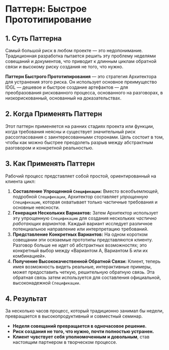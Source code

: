 # Паттерн: Быстрое Прототипирование

## 1. Суть Паттерна
Самый большой риск в любом проекте — это недопонимание. Традиционная разработка пытается решить эту проблему неделями совещаний и документов, что приводит к длинным циклам обратной связи и высокому риску создания не того, что нужно.

**Паттерн Быстрого Прототипирования** — это стратегия Архитектора для устранения этого риска. Он использует основное преимущество IDGL — дешевое и быстрое создание артефактов — для преобразования рискованного процесса, основанного на разговорах, в низкорискованный, основанный на доказательствах.

## 2. Когда Применять Паттерн
Этот паттерн применяется на ранних стадиях проекта или функции, когда требования неясны и существует значительный риск рассогласования с заинтересованными сторонами. Цель состоит в том, чтобы как можно быстрее преодолеть разрыв между абстрактным разговором и конкретной реальностью.

## 3. Как Применять Паттерн
Рабочий процесс представляет собой простой, ориентированный на клиента цикл:

1.  **Составление Упрощенной `Спецификации`:** Вместо всеобъемлющей, подробной `Спецификации`, Архитектор составляет *упрощенную* `Спецификацию`, которая охватывает только частичные требования и основные неясности.
2.  **Генерация Нескольких Вариантов:** Затем Архитектор использует эту упрощенную `Спецификацию` для создания нескольких *частично работающих вариантов*. Каждый вариант исследует различное потенциальное направление или интерпретацию требований.
3.  **Представление Конкретных Вариантов:** На одном коротком совещании эти осязаемые прототипы представляются клиенту. Разговор больше не идет об абстрактных возможностях; это конкретный выбор между «Вариантом А, Вариантом Б или их комбинацией».
4.  **Получение Высококачественной Обратной Связи:** Клиент, теперь имея возможность видеть реальные, интерактивные примеры, может предоставить четкую, решительную обратную связь. Эта обратная связь затем используется для составления официальной, высоконадежной `Спецификации`.

## 4. Результат
За несколько часов процесс, который традиционно занимал бы недели, превращается в высокопродуктивный и совместный семинар.

*   **Неделя совещаний превращается в одночасовое решение.**
*   **Риск создания не того, что нужно, почти полностью устранен.**
*   **Клиент чувствует себя уполномоченным и довольным**, став настоящим партнером в творческом процессе.
